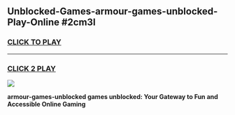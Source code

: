 
## Unblocked-Games-armour-games-unblocked-Play-Online #2cm3l
<h3>
<a href="https://news.freeplayer.one?title=armour-games-unblocked&ref=3">CLICK TO PLAY</a></h3>
<hr>

<h3>
<a href="https://news.freeplayer.one?title=armour-games-unblocked&ref=3">CLICK 2 PLAY</a>
  
</h3>

<a href="https://news.freeplayer.one?title=armour-games-unblocked&ref=3"><img src="https://clearcache.store/games.png"></a>


**armour-games-unblocked games unblocked: Your Gateway to Fun and Accessible Online Gaming**
